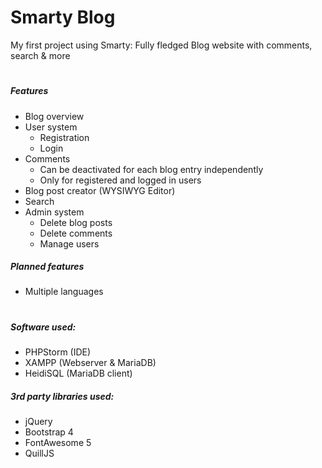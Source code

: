 # Smarty Blog
My first project using Smarty: Fully fledged Blog website with comments, search & more
#
##### Features
- Blog overview
- User system
  - Registration
  - Login
- Comments
  - Can be deactivated for each blog entry independently
  - Only for registered and logged in users
- Blog post creator (WYSIWYG Editor)
- Search
- Admin system
  - Delete blog posts
  - Delete comments
  - Manage users
##### Planned features
- Multiple languages
#
##### Software used:
- PHPStorm (IDE)
- XAMPP (Webserver & MariaDB)
- HeidiSQL (MariaDB client)

##### 3rd party libraries used:
- jQuery
- Bootstrap 4
- FontAwesome 5
- QuillJS


